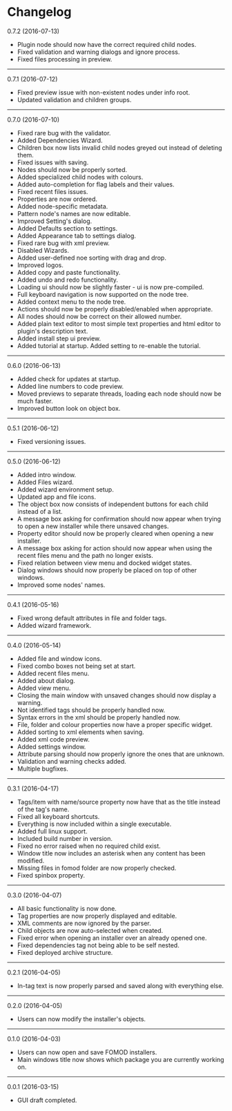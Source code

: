 # Changelog

0.7.2 (2016-07-13)

* Plugin node should now have the correct required child nodes.
* Fixed validation and warning dialogs and ignore process.
* Fixed files processing in preview.

----------------------------------

0.7.1 (2016-07-12)

* Fixed preview issue with non-existent nodes under info root.
* Updated validation and children groups.

----------------------------------

0.7.0 (2016-07-10)

* Fixed rare bug with the validator.
* Added Dependencies Wizard.
* Children box now lists invalid child nodes greyed out instead of deleting them.
* Fixed issues with saving.
* Nodes should now be properly sorted.
* Added specialized child nodes with colours.
* Added auto-completion for flag labels and their values.
* Fixed recent files issues.
* Properties are now ordered.
* Added node-specific metadata.
* Pattern node's names are now editable.
* Improved Setting's dialog.
* Added Defaults section to settings.
* Added Appearance tab to settings dialog.
* Fixed rare bug with xml preview.
* Disabled Wizards.
* Added user-defined noe sorting with drag and drop.
* Improved logos.
* Added copy and paste functionality. 
* Added undo and redo functionality.
* Loading ui should now be slightly faster - ui is now pre-compiled.
* Full keyboard navigation is now supported on the node tree.
* Added context menu to the node tree.
* Actions should now be properly disabled/enabled when appropriate.
* All nodes should now be correct on their allowed number.
* Added plain text editor to most simple text properties and html editor to plugin's description text.
* Added install step ui preview.
* Added tutorial at startup. Added setting to re-enable the tutorial.

----------------------------------

0.6.0 (2016-06-13)

* Added check for updates at startup.
* Added line numbers to code preview.
* Moved previews to separate threads, loading each node should now be much faster.
* Improved button look on object box.

----------------------------------

0.5.1 (2016-06-12)

* Fixed versioning issues.

----------------------------------

0.5.0 (2016-06-12)

* Added intro window.
* Added Files wizard.
* Added wizard environment setup.
* Updated app and file icons.
* The object box now consists of independent buttons for each child instead of a list.
* A message box asking for confirmation should now appear when trying to open a new installer while there unsaved changes.
* Property editor should now be properly cleared when opening a new installer.
* A message box asking for action should now appear when using the recent files menu and the path no longer exists.
* Fixed relation between view menu and docked widget states.
* Dialog windows should now properly be placed on top of other windows.
* Improved some nodes' names.

----------------------------------

0.4.1 (2016-05-16)

* Fixed wrong default attributes in file and folder tags.
* Added wizard framework.

----------------------------------

0.4.0 (2016-05-14)

* Added file and window icons.
* Fixed combo boxes not being set at start.
* Added recent files menu.
* Added about dialog.
* Added view menu.
* Closing the main window with unsaved changes should now display a warning.
* Not identified tags should be properly handled now.
* Syntax errors in the xml should be properly handled now.
* File, folder and colour properties now have a proper specific widget.
* Added sorting to xml elements when saving.
* Added xml code preview.
* Added settings window.
* Attribute parsing should now properly ignore the ones that are unknown.
* Validation and warning checks added.
* Multiple bugfixes.

----------------------------------

0.3.1 (2016-04-17)

* Tags/item with name/source property now have that as the title instead of the tag's name.
* Fixed all keyboard shortcuts.
* Everything is now included within a single executable.
* Added full linux support.
* Included build number in version.
* Fixed no error raised when no required child exist.
* Window title now includes an asterisk when any content has been modified.
* Missing files in fomod folder are now properly checked.
* Fixed spinbox property.

----------------------------------

0.3.0 (2016-04-07)

* All basic functionality is now done.
* Tag properties are now properly displayed and editable.
* XML comments are now ignored by the parser.
* Child objects are now auto-selected when created.
* Fixed error when opening an installer over an already opened one.
* Fixed dependencies tag not being able to be self nested.
* Fixed deployed archive structure.

----------------------------------

0.2.1 (2016-04-05)

* In-tag text is now properly parsed and saved along with everything else.

----------------------------------

0.2.0 (2016-04-05)

* Users can now modify the installer's objects.

----------------------------------

0.1.0 (2016-04-03)

* Users can now open and save FOMOD installers.
* Main windows title now shows which package you are currently working on.

----------------------------------

0.0.1 (2016-03-15)

* GUI draft completed.
